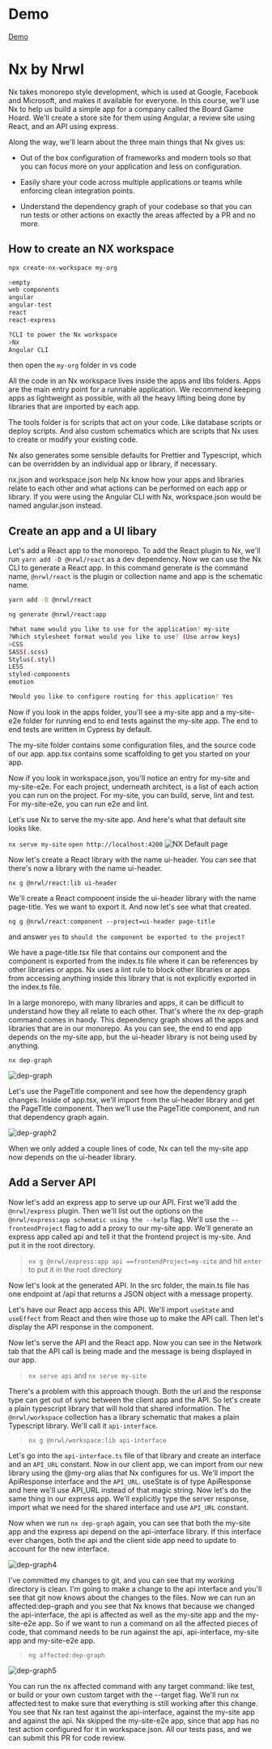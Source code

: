 # Demo
[Demo](https://codenameninja.github.io/NX-Mono-Repo-Test/)
# Nx by Nrwl


Nx takes monorepo style development, which is used at Google, Facebook and Microsoft, and makes it available for everyone. In this course, we'll use Nx to help us build a simple app for a company called the Board Game Hoard. We'll create a store site for them using Angular, a review site using React, and an API using express.



Along the way, we'll learn about the three main things that Nx gives us:

- Out of the box configuration of frameworks and modern tools so that you can focus more on your application and less on configuration.

- Easily share your code across multiple applications or teams while enforcing clean integration points.

- Understand the dependency graph of your codebase so that you can run tests or other actions on exactly the areas affected by a PR and no more.
## How to create an NX workspace

```bash
npx create-nx-workspace my-org

>empty
web components
angular
angular-test
react
react-express

?CLI to power the Nx workspace
>Nx
Angular CLI
```
then open the `my-org` folder in vs code


All the code in an Nx workspace lives inside the apps and libs folders. Apps are the main entry point for a runnable application. We recommend keeping apps as lightweight as possible, with all the heavy lifting being done by libraries that are imported by each app.



The tools folder is for scripts that act on your code. Like database scripts or deploy scripts. And also custom schematics which are scripts that Nx uses to create or modify your existing code.



Nx also generates some sensible defaults for Prettier and Typescript, which can be overridden by an individual app or library, if necessary.



nx.json and workspace.json help Nx know how your apps and libraries relate to each other and what actions can be performed on each app or library. If you were using the Angular CLI with Nx, workspace.json would be named angular.json instead.

## Create an app and a UI libary

Let's add a React app to the monorepo. To add the React plugin to Nx, we'll run `yarn add -D @nrwl/react` as a dev dependency. Now we can use the Nx CLI to generate a React app. In this command generate is the command name, `@nrwl/react` is the plugin or collection name and app is the schematic name.

```bash
yarn add -D @nrwl/react
```

```bash
ng generate @nrwl/react:app

?What name would you like to use for the application? my-site
?Which stylesheet format would you like to use? (Use arrow keys)
>CSS
SASS(.scss)
Stylus(.styl)
LESS
styled-components
emotion

?Would you like to configure routing for this application? Yes
```


Now if you look in the apps folder, you'll see a my-site app and a my-site-e2e folder for running end to end tests against the my-site app. The end to end tests are written in Cypress by default.



The my-site folder contains some configuration files, and the source code of our app. app.tsx contains some scaffolding to get you started on your app.



Now if you look in workspace.json, you'll notice an entry for my-site and my-site-e2e. For each project, underneath architect, is a list of each action you can run on the project. For my-site, you can build, serve, lint and test. For my-site-e2e, you can run e2e and lint.



Let's use Nx to serve the my-site app. And here's what that default site looks like.

`nx serve my-site`
`open http://localhost:4200`
![NX Default page](https://i.ibb.co/2c9CYF0/Nx-Default.png)



Now let's create a React library with the name ui-header. You can see that there's now a library with the name ui-header.

`nx g @nrwl/react:lib ui-header`

We'll create a React component inside the ui-header library with the name page-title. Yes we want to export it. And now let's see what that created.

`ng g @nrwl/react:component --project=ui-header page-title`

and answer `yes` to `should the component be exported to the project?`

We have a page-title.tsx file that contains our component and the component is exported from the index.ts file where it can be references by other libraries or apps. Nx uses a lint rule to block other libraries or apps from accessing anything inside this library that is not explicitly exported in the index.ts file.



In a large monorepo, with many libraries and apps, it can be difficult to understand how they all relate to each other. That's where the nx dep-graph command comes in handy. This dependency graph shows all the apps and libraries that are in our monorepo. As you can see, the end to end app depends on the my-site app, but the ui-header library is not being used by anything.

`nx dep-graph`

![dep-graph](https://i.ibb.co/d2rCN9f/dep-graph.png)

Let's use the PageTitle component and see how the dependency graph changes. Inside of app.tsx, we'll import from the ui-header library and get the PageTitle component. Then we'll use the PageTitle component, and run that dependency graph again.

![dep-graph2](https://i.ibb.co/N2WSqp3/dep-graph-2.png)

When we only added a couple lines of code, Nx can tell the my-site app now depends on the ui-header library.

## Add a Server API
Now let's add an express app to serve up our API. First we'll add the `@nrwl/express` plugin. Then we'll list out the options on the `@nrwl/express:app schematic using the --help` flag. We'll use the `--frontendProject` flag to add a proxy to our my-site app. We'll generate an express app called api and tell it that the frontend project is my-site. And put it in the root directory.

> `nx g @nrwl/express:app api ==frontendProject=my-site` and hit `enter` to put it in the root directory

Now let's look at the generated API. In the src folder, the main.ts file has one endpoint at /api that returns a JSON object with a message property.



Let's have our React app access this API. We'll import `useState` and `useEffect` from React and then wire those up to make the API call. Then let's display the API response in the component.



Now let's serve the API and the React app. Now you can see in the Network tab that the API call is being made and the message is being displayed in our app.

> `nx serve api` and `nx serve my-site`

There's a problem with this approach though. Both the url and the response type can get out of sync between the client app and the API. So let's create a plain typescript library that will hold that shared information. The `@nrwl/workspace` collection has a library schematic that makes a plain Typescript library. We'll call it `api-interface`.

> `nx g @nrwl/workspace:lib api-interface`

Let's go into the `api-interface.ts` file of that library and create an interface and an `API_URL` constant. Now in our client app, we can import from our new library using the @my-org alias that Nx configures for us. We'll import the ApiResponse interface and the `API_URL`. useState is of type ApiResponse and here we'll use API_URL instead of that magic string. Now let's do the same thing in our express app. We'll explicitly type the server response, import what we need for the shared interface and use `API_URL` constant.



Now when we run `nx dep-graph` again, you can see that both the my-site app and the express api depend on the api-interface library. If this interface ever changes, both the api and the client side app need to update to account for the new interface.

![dep-graph4](https://i.ibb.co/7r6QhXx/dep-graph4.png)

I've committed my changes to git, and you can see that my working directory is clean. I'm going to make a change to the api interface and you'll see that git now knows about the changes to the files. Now we can run an affected:dep-graph and you see that Nx knows that because we changed the api-interface, the api is affected as well as the my-site app and the my-site-e2e app. So if we want to run a command on all the affected pieces of code, that command needs to be run against the api, api-interface, my-site app and my-site-e2e app.

> `ng affected:dep-graph`

![dep-graph5](https://i.ibb.co/2hrYx2f/dep-graph-5.png)

You can run the nx affected command with any target command: like test, or build or your own custom target with the --target flag. We'll run nx affected:test to make sure that everything is still working after this change. You see that Nx ran test against the api-interface, against the my-site app and against the api. Nx skipped the my-site-e2e app, since that app has no test action configured for it in workspace.json. All our tests pass, and we can submit this PR for code review.